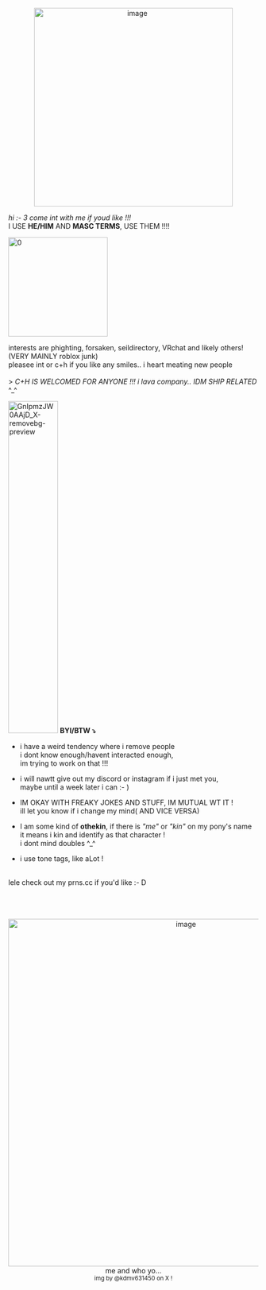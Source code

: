 
<br>

<div align="center">
<img width="400" height="400" alt="image" src="https://github.com/user-attachments/assets/f48b0d7e-afed-45ff-8be3-6b7079bff7ea" />
<div align="left">
 
_hi :- 3 come int with me if youd like !!!_
<br>I USE **HE/HIM** AND **MASC TERMS**, USE THEM  !!!!<br>

<img width="200" height="200" alt="0" src="https://github.com/user-attachments/assets/19ecec75-e3da-4fd5-8411-2d64df98d01a" />

 interests are phighting, forsaken, seildirectory, VRchat and likely others! (VERY MAINLY roblox junk) <br>pleasee int or c+h if you like any smiles.. i heart meating new people<br> <br> > _C+H IS WELCOMED FOR ANYONE !!! i lava company.. IDM SHIP RELATED_ ^_^
 
<img width="100" height="669" alt="GnIpmzJW0AAjD_X-removebg-preview" src="https://github.com/user-attachments/assets/f6aa1424-859c-4e11-b162-e7f30cc0dd60" /> __BYI/BTW ⤵__ 
 <br>
* i have a weird tendency where i remove people 
<br>i dont know enough/havent interacted enough,<br> im trying to work on that !!!

* i  will nawtt give out my discord or instagram if i just met you,<br>maybe until a week later i can :- )

* IM OKAY WITH FREAKY JOKES AND STUFF, IM MUTUAL WT IT ! <br> ill let you know if i change my mind( AND VICE VERSA)

* I am some kind of **othekin**, if there is _"me"_ or _"kin"_ on my pony's name<br>it means i kin and identify as that character !<br>i dont mind doubles ^_^

* i use tone tags, like aLot !




<br>lele check out my prns.cc if you'd like :- D
<div align="center">

  
<br><br><br><img width="700" height="700" alt="image" src="https://github.com/user-attachments/assets/2b0d805b-fe27-4f91-ae1c-6507fc5c7dd2" /><br>me and who yo...<br><SUP>img by @kdmv631450 on X !


